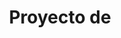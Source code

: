 ---
title: Proyecto de
image-logo: logoPODER_19.png
image-name: Logo de PODER
width-logo: 100px
logo-link: https://poderlatam.org/
# If there are more logos
image-logo2: Innovaap_logo.png
image-name2: Logo de Innovaap
width-logo2: 170px
logo-link: http://innovaap.ucr.ac.cr/
---